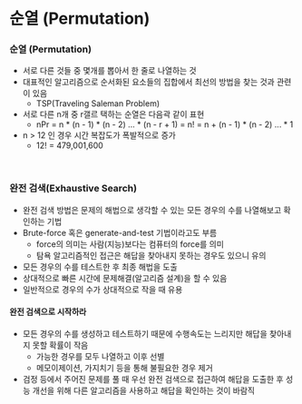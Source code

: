# 순열 (Permutation)

### 순열 (Permutation)
- 서로 다른 것들 중 몇개를 뽑아서 한 줄로 나열하는 것
- 대표적인 알고리즘으로 순서화된 요소들의 집합에서 최선의 방법을 찾는 것과 관련이 있음
    - TSP(Traveling Saleman Problem)
- 서로 다른 n개 중 r갤르 택하는 순열은 다음곽 같이 표현
    - nPr = n * (n - 1) * (n - 2) ... * (n - r + 1)
    = n! = n + (n - 1) * (n - 2) ... * 1
- n > 12 인 경우 시간 복잡도가 폭발적으로 증가
    - 12! = 479,001,600

<br>

### 완전 검색(Exhaustive Search)
- 완전 검색 방법은 문제의 해법으로 생각할 수 있는 모든 경우의 수를 나열해보고 확인하는 기법
- Brute-force 혹은 generate-and-test 기법이라고도 부름
    - force의 의미는 사람(지능)보다는 컴퓨터의 force를 의미
    - 탐욕 알고리즘적인 접근은 해답을 찾아내지 못하는 경우도 있으니 유의
- 모든 경우의 수를 테스트한 후 최종 해법을 도출
- 상대적으로 빠른 시간에 문제해결(알고리즘 설계)을 할 수 있음
- 일반적으로 경우의 수가 상대적으로 작을 때 유용

#### 완전 검색으로 시작하라
- 모든 경우의 수를 생성하고 테스트하기 때문에 수행속도는 느리지만 해답을 찾아내지 못할 확률이 작음
    - 가능한 경우를 모두 나열하고 이후 선별
    - 메모이제이션, 가지치기 등을 통해 불필요한 경우 제거
- 검정 등에서 주어진 문제를 풀 때 우선 완전 검색으로 접근하여 해답을 도출한 후 성능 개선을 위해 다른 알고리즘을 사용하고 해답을 확인하는 것이 바람직

<br>
